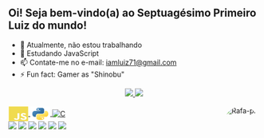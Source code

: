 ## Oi! Seja bem-vindo(a) ao Septuagésimo Primeiro Luiz do mundo!


- 🔭 Atualmente, não estou trabalhando
- 🌱 Estudando JavaScript
- 📫 Contate-me no e-mail: iamluiz71@gmail.com
- ⚡ Fun fact: Gamer as "Shinobu"

<div align="center">
  <a href="https://github.com/iamluiz71">
  <img height="180em" src="https://github-readme-stats.vercel.app/api?username=iamluiz71&show_icons=true&theme=dark&include_all_commits=true&count_private=true"/>
  <img height="180em" src="https://github-readme-stats.vercel.app/api/top-langs/?username=iamluiz71&layout=compact&langs_count=7&theme=dark"/>
</div>
  
  
  
  
  <div style="display: inline_block"><br>
  <img align="center" alt="Js" height="30" width="40" src="https://raw.githubusercontent.com/devicons/devicon/master/icons/javascript/javascript-plain.svg">
  <img align="center" alt="Python" height="30" width="40" src="https://raw.githubusercontent.com/devicons/devicon/master/icons/python/python-original.svg">
  <img align="center" alt="C" height="30" width="40" src="https://cdn.jsdelivr.net/gh/devicons/devicon/icons/c/c-original.svg">
  <img align="right" alt="Rafa-pic" height="150" style="border-radius:50px;" src="https://i.pinimg.com/564x/ed/9a/d3/ed9ad3b2a9102fe9296300aa0fdcbaaf.jpg">
</div>
  
 
 
 
 
  <div> 
  <a href="https://www.youtube.com/channel/UCAYDffLNPYKDlwVXGc97MtQ" target="_blank"><img src="https://img.shields.io/badge/YouTube-FF0000?style=for-the-badge&logo=youtube&logoColor=white" target="_blank"></a>
  <a href="https://instagram.com/iamluiz71" target="_blank"><img src="https://img.shields.io/badge/-Instagram-%23E4405F?style=for-the-badge&logo=instagram&logoColor=white" target="_blank"></a>
 	<a href="https://www.twitch.tv/luiz71" target="_blank"><img src="https://img.shields.io/badge/Twitch-9146FF?style=for-the-badge&logo=twitch&logoColor=white" target="_blank"></a>
 <a href="https://discord.gg/Pm7rnQ3GVA" target="_blank"><img src="https://img.shields.io/badge/Discord-7289DA?style=for-the-badge&logo=discord&logoColor=white" target="_blank"></a> 
  <a href = "mailto:iamluiz71@gmail.com"><img src="https://img.shields.io/badge/-Gmail-%23333?style=for-the-badge&logo=gmail&logoColor=white" target="_blank"></a>
  <a href="https://www.linkedin.com/in/luiz-fernandes-m-lopes-3b219423a/" target="_blank"><img src="https://img.shields.io/badge/-LinkedIn-%230077B5?style=for-the-badge&logo=linkedin&logoColor=white" target="_blank"></a> 
 
</div>
